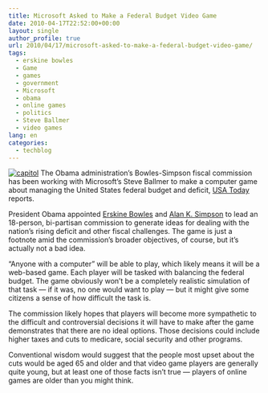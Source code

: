 ```yaml
---
title: Microsoft Asked to Make a Federal Budget Video Game
date: 2010-04-17T22:52:00+00:00
layout: single
author_profile: true
url: 2010/04/17/microsoft-asked-to-make-a-federal-budget-video-game/
tags:
  - erskine bowles
  - Game
  - games
  - government
  - Microsoft
  - obama
  - online games
  - politics
  - Steve Ballmer
  - video games
lang: en
categories: 
  - techblog
---
```

[![capitol](http://lh5.ggpht.com/_vaUVXcmC3OI/S8o0oUFxT4I/AAAAAAAACB0/C3llYJSM9mE/capitol_thumb1.jpg?imgmax=800 "capitol")](http://lh3.ggpht.com/_vaUVXcmC3OI/S8ouiiiaRQI/AAAAAAAACBo/qDg1myzjv6o/s1600-h/capitol%5B3%5D.jpg) The Obama administration’s Bowles-Simpson fiscal commission has been working with Microsoft’s Steve Ballmer to make a computer game about managing the United States federal budget and deficit, [USA Today](http://www.usatoday.com/news/washington/2010-04-12-deficit_N.htm?csp=hf) reports. 

President Obama appointed [Erskine Bowles](http://en.wikipedia.org/wiki/Erskine_Bowles) and [Alan K. Simpson](http://en.wikipedia.org/wiki/Alan_K._Simpson) to lead an 18-person, bi-partisan commission to generate ideas for dealing with the nation’s rising deficit and other fiscal challenges. The game is just a footnote amid the commission’s broader objectives, of course, but it’s actually not a bad idea. 

“Anyone with a computer” will be able to play, which likely means it will be a web-based game. Each player will be tasked with balancing the federal budget. The game obviously won’t be a completely realistic simulation of that task — if it was, no one would want to play — but it might give some citizens a sense of how difficult the task is. 

The commission likely hopes that players will become more sympathetic to the difficult and controversial decisions it will have to make after the game demonstrates that there are no ideal options. Those decisions could include higher taxes and cuts to medicare, social security and other programs. 

Conventional wisdom would suggest that the people most upset about the cuts would be aged 65 and older and that video game players are generally quite young, but at least one of those facts isn’t true — players of online games are older than you might think.
